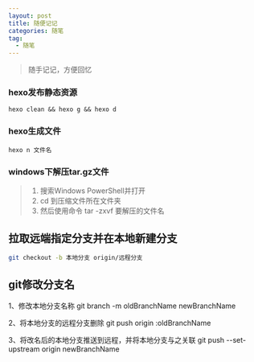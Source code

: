 ```yaml
---
layout: post
title: 随便记记
categories: 随笔
tag: 
  - 随笔
---
```


> 随手记记，方便回忆
### hexo发布静态资源

~~~ vim
hexo clean && hexo g && hexo d
~~~

### hexo生成文件

~~~ vim
hexo n 文件名
~~~

### windows下解压tar.gz文件

> 1. 搜索Windows PowerShell并打开
> 2. cd 到压缩文件所在文件夹
> 3. 然后使用命令 tar -zxvf 要解压的文件名

## 拉取远端指定分支并在本地新建分支

```bash
git checkout -b 本地分支 origin/远程分支
```

## git修改分支名

1、修改本地分支名称
git branch -m oldBranchName newBranchName

2、将本地分支的远程分支删除
git push origin :oldBranchName

3、将改名后的本地分支推送到远程，并将本地分支与之关联
git push --set-upstream origin newBranchName
